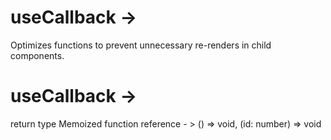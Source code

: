 # useCallback →

Optimizes functions to prevent unnecessary re-renders in child components.

# useCallback ->

return type
Memoized function reference - > () => void, (id: number) => void

